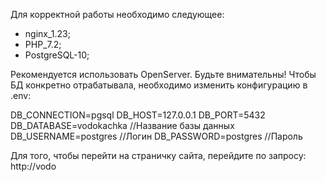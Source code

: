 Для корректной работы необходимо следующее:

- nginx_1.23;
- PHP_7.2;
- PostgreSQL-10;

Рекомендуется использовать OpenServer.
Будьте внимательны! Чтобы БД конкретно отрабатывала, необходимо изменить конфигурацию в .env:

DB_CONNECTION=pgsql
DB_HOST=127.0.0.1
DB_PORT=5432
DB_DATABASE=vodokachka //Название базы данных
DB_USERNAME=postgres //Логин
DB_PASSWORD=postgres //Пароль

Для того, чтобы перейти на страничку сайта, перейдите по запросу: http://vodo 